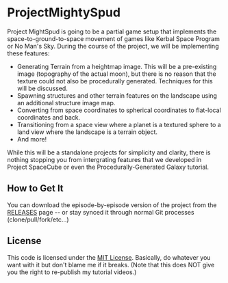 # ProjectMightySpud

Project MightSpud is going to be a partial game setup that implements the space-to-ground-to-space movement of games like Kerbal Space Program or No Man's Sky.  During the course of the project, we will be implementing these features:

* Generating Terrain from a heightmap image. This will be a pre-existing image (topography of the actual moon), but there is no reason that the texture could not also be procedurally generated. Techniques for this will be discussed.
* Spawning structures and other terrain features on the landscape using an additional structure image map.
* Converting from space coordinates to spherical coordinates to flat-local coordinates and back.
* Transitioning from a space view where a planet is a textured sphere to a land view where the landscape is a terrain object.
* And more!

While this will be a standalone projects for simplicity and clarity, there is nothing stopping you from intergrating features that we developed in Project SpaceCube or even the Procedurally-Generated Galaxy tutorial.


## How to Get It

You can download the episode-by-episode version of the project from the [RELEASES](https://github.com/quill18/ProjectMightySpud/releases) page -- or stay synced it through normal Git processes (clone/pull/fork/etc...)

## License

This code is licensed under the [MIT License](LICENSE). Basically, do whatever you want with it but don't blame me if it breaks. (Note that this does NOT give you the right to re-publish my tutorial videos.)

